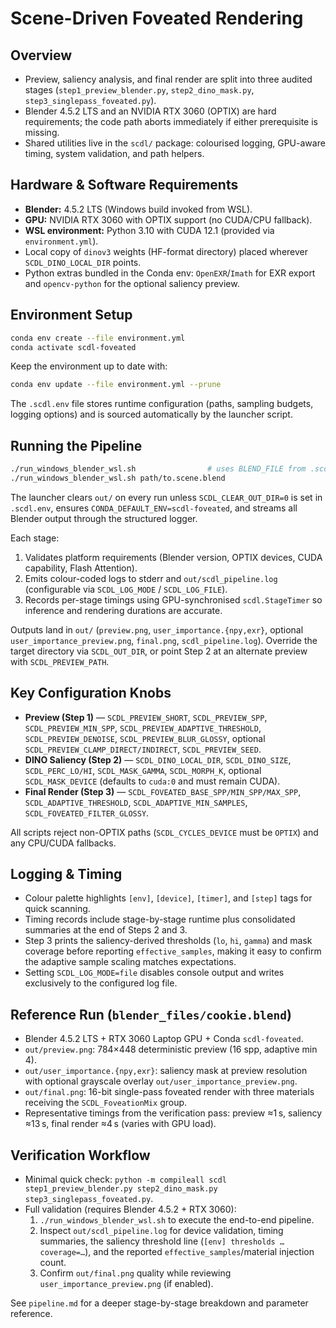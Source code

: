 # Scene-Driven Foveated Rendering

## Overview
- Preview, saliency analysis, and final render are split into three audited stages (`step1_preview_blender.py`, `step2_dino_mask.py`, `step3_singlepass_foveated.py`).
- Blender 4.5.2 LTS and an NVIDIA RTX 3060 (OPTIX) are hard requirements; the code path aborts immediately if either prerequisite is missing.
- Shared utilities live in the `scdl/` package: colourised logging, GPU-aware timing, system validation, and path helpers.

## Hardware & Software Requirements
- **Blender:** 4.5.2 LTS (Windows build invoked from WSL).
- **GPU:** NVIDIA RTX 3060 with OPTIX support (no CUDA/CPU fallback).
- **WSL environment:** Python 3.10 with CUDA 12.1 (provided via `environment.yml`).
- Local copy of `dinov3` weights (HF-format directory) placed wherever `SCDL_DINO_LOCAL_DIR` points.
- Python extras bundled in the Conda env: `OpenEXR`/`Imath` for EXR export and `opencv-python` for the optional saliency preview.

## Environment Setup
```bash
conda env create --file environment.yml
conda activate scdl-foveated
```

Keep the environment up to date with:

```bash
conda env update --file environment.yml --prune
```

The `.scdl.env` file stores runtime configuration (paths, sampling budgets, logging options) and is sourced automatically by the launcher script.

## Running the Pipeline
```bash
./run_windows_blender_wsl.sh                # uses BLEND_FILE from .scdl.env
./run_windows_blender_wsl.sh path/to.scene.blend
```

The launcher clears `out/` on every run unless `SCDL_CLEAR_OUT_DIR=0` is set in `.scdl.env`, ensures `CONDA_DEFAULT_ENV=scdl-foveated`, and streams all Blender output through the structured logger.

Each stage:
1. Validates platform requirements (Blender version, OPTIX devices, CUDA capability, Flash Attention).
2. Emits colour-coded logs to stderr and `out/scdl_pipeline.log` (configurable via `SCDL_LOG_MODE` / `SCDL_LOG_FILE`).
3. Records per-stage timings using GPU-synchronised `scdl.StageTimer` so inference and rendering durations are accurate.

Outputs land in `out/` (`preview.png`, `user_importance.{npy,exr}`, optional `user_importance_preview.png`, `final.png`, `scdl_pipeline.log`). Override the target directory via `SCDL_OUT_DIR`, or point Step 2 at an alternate preview with `SCDL_PREVIEW_PATH`.

## Key Configuration Knobs
- **Preview (Step 1)** — `SCDL_PREVIEW_SHORT`, `SCDL_PREVIEW_SPP`, `SCDL_PREVIEW_MIN_SPP`, `SCDL_PREVIEW_ADAPTIVE_THRESHOLD`, `SCDL_PREVIEW_DENOISE`, `SCDL_PREVIEW_BLUR_GLOSSY`, optional `SCDL_PREVIEW_CLAMP_DIRECT/INDIRECT`, `SCDL_PREVIEW_SEED`.
- **DINO Saliency (Step 2)** — `SCDL_DINO_LOCAL_DIR`, `SCDL_DINO_SIZE`, `SCDL_PERC_LO/HI`, `SCDL_MASK_GAMMA`, `SCDL_MORPH_K`, optional `SCDL_MASK_DEVICE` (defaults to `cuda:0` and must remain CUDA).
- **Final Render (Step 3)** — `SCDL_FOVEATED_BASE_SPP/MIN_SPP/MAX_SPP`, `SCDL_ADAPTIVE_THRESHOLD`, `SCDL_ADAPTIVE_MIN_SAMPLES`, `SCDL_FOVEATED_FILTER_GLOSSY`.

All scripts reject non-OPTIX paths (`SCDL_CYCLES_DEVICE` must be `OPTIX`) and any CPU/CUDA fallbacks.

## Logging & Timing
- Colour palette highlights `[env]`, `[device]`, `[timer]`, and `[step]` tags for quick scanning.
- Timing records include stage-by-stage runtime plus consolidated summaries at the end of Steps 2 and 3.
- Step 3 prints the saliency-derived thresholds (`lo`, `hi`, `gamma`) and mask coverage before reporting `effective_samples`, making it easy to confirm the adaptive sample scaling matches expectations.
- Setting `SCDL_LOG_MODE=file` disables console output and writes exclusively to the configured log file.

## Reference Run (`blender_files/cookie.blend`)
- Blender 4.5.2 LTS + RTX 3060 Laptop GPU + Conda `scdl-foveated`.
- `out/preview.png`: 784×448 deterministic preview (16 spp, adaptive min 4).
- `out/user_importance.{npy,exr}`: saliency mask at preview resolution with optional grayscale overlay `out/user_importance_preview.png`.
- `out/final.png`: 16-bit single-pass foveated render with three materials receiving the `SCDL_FoveationMix` group.
- Representative timings from the verification pass: preview ≈1 s, saliency ≈13 s, final render ≈4 s (varies with GPU load).

## Verification Workflow
- Minimal quick check: `python -m compileall scdl step1_preview_blender.py step2_dino_mask.py step3_singlepass_foveated.py`.
- Full validation (requires Blender 4.5.2 + RTX 3060):
  1. `./run_windows_blender_wsl.sh` to execute the end-to-end pipeline.
  2. Inspect `out/scdl_pipeline.log` for device validation, timing summaries, the saliency threshold line (`[env] thresholds … coverage=…`), and the reported `effective_samples`/material injection count.
  3. Confirm `out/final.png` quality while reviewing `user_importance_preview.png` (if enabled).

See `pipeline.md` for a deeper stage-by-stage breakdown and parameter reference.
